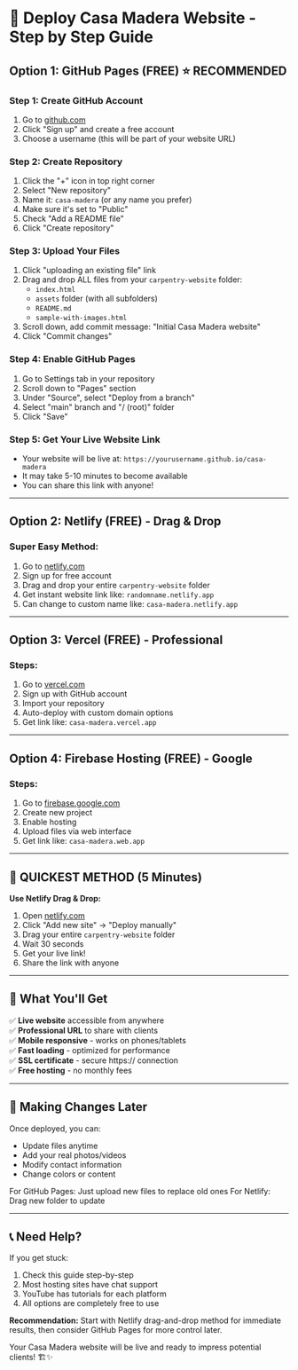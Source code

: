 # 🚀 Deploy Casa Madera Website - Step by Step Guide

## Option 1: GitHub Pages (FREE) ⭐ RECOMMENDED

### Step 1: Create GitHub Account
1. Go to [github.com](https://github.com)
2. Click "Sign up" and create a free account
3. Choose a username (this will be part of your website URL)

### Step 2: Create Repository
1. Click the "+" icon in top right corner
2. Select "New repository"
3. Name it: `casa-madera` (or any name you prefer)
4. Make sure it's set to "Public"
5. Check "Add a README file"
6. Click "Create repository"

### Step 3: Upload Your Files
1. Click "uploading an existing file" link
2. Drag and drop ALL files from your `carpentry-website` folder:
   - `index.html`
   - `assets` folder (with all subfolders)
   - `README.md`
   - `sample-with-images.html`
3. Scroll down, add commit message: "Initial Casa Madera website"
4. Click "Commit changes"

### Step 4: Enable GitHub Pages
1. Go to Settings tab in your repository
2. Scroll down to "Pages" section
3. Under "Source", select "Deploy from a branch"
4. Select "main" branch and "/ (root)" folder
5. Click "Save"

### Step 5: Get Your Live Website Link
- Your website will be live at: `https://yourusername.github.io/casa-madera`
- It may take 5-10 minutes to become available
- You can share this link with anyone!

---

## Option 2: Netlify (FREE) - Drag & Drop

### Super Easy Method:
1. Go to [netlify.com](https://netlify.com)
2. Sign up for free account
3. Drag and drop your entire `carpentry-website` folder
4. Get instant website link like: `randomname.netlify.app`
5. Can change to custom name like: `casa-madera.netlify.app`

---

## Option 3: Vercel (FREE) - Professional

### Steps:
1. Go to [vercel.com](https://vercel.com)
2. Sign up with GitHub account
3. Import your repository
4. Auto-deploy with custom domain options
5. Get link like: `casa-madera.vercel.app`

---

## Option 4: Firebase Hosting (FREE) - Google

### Steps:
1. Go to [firebase.google.com](https://firebase.google.com)
2. Create new project
3. Enable hosting
4. Upload files via web interface
5. Get link like: `casa-madera.web.app`

---

## 🎯 QUICKEST METHOD (5 Minutes)

**Use Netlify Drag & Drop:**

1. Open [netlify.com](https://netlify.com)
2. Click "Add new site" → "Deploy manually"
3. Drag your entire `carpentry-website` folder
4. Wait 30 seconds
5. Get your live link!
6. Share the link with anyone

---

## 📝 What You'll Get

✅ **Live website** accessible from anywhere  
✅ **Professional URL** to share with clients  
✅ **Mobile responsive** - works on phones/tablets  
✅ **Fast loading** - optimized for performance  
✅ **SSL certificate** - secure https:// connection  
✅ **Free hosting** - no monthly fees  

---

## 🔄 Making Changes Later

Once deployed, you can:
- Update files anytime
- Add your real photos/videos
- Modify contact information
- Change colors or content

For GitHub Pages: Just upload new files to replace old ones
For Netlify: Drag new folder to update

---

## 📞 Need Help?

If you get stuck:
1. Check this guide step-by-step
2. Most hosting sites have chat support
3. YouTube has tutorials for each platform
4. All options are completely free to use

**Recommendation:** Start with Netlify drag-and-drop method for immediate results, then consider GitHub Pages for more control later.

Your Casa Madera website will be live and ready to impress potential clients! 🏗️✨
